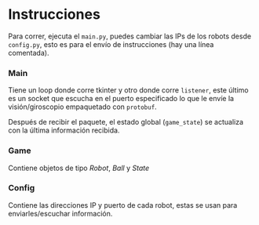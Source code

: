 # Instrucciones

Para correr, ejecuta el `main.py`, puedes cambiar las IPs de los robots desde `config.py`, esto es para el envío de instrucciones (hay una línea comentada).

### Main

Tiene un loop donde corre tkinter y otro donde corre `listener`, este último es un socket que escucha en el puerto especificado lo que le envíe la visión/giroscopio empaquetado con `protobuf`.

Después de recibir el paquete, el estado global (`game_state`) se actualiza con la última información recibida.

### Game

Contiene objetos de tipo _Robot_, _Ball_ y _State_


### Config

Contiene las direcciones IP y puerto de cada robot, estas se usan para enviarles/escuchar información.

